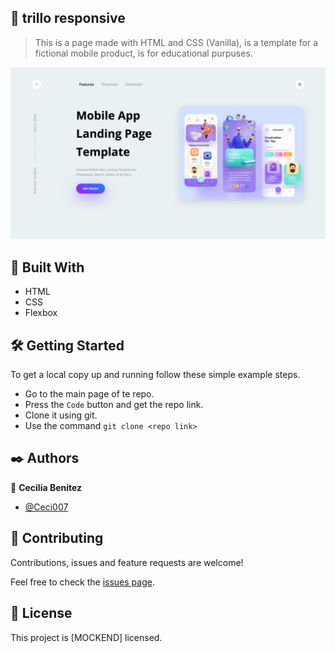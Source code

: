 ## 🧐 trillo responsive

> This is a page made with HTML and CSS (Vanilla), is a template for a fictional mobile product, is for educational purpuses.

![screenshot](./app-screen.png)

## 🔧 Built With

- HTML
- CSS
- Flexbox

## 🛠 Getting Started

To get a local copy up and running follow these simple example steps.

- Go to the main page of te repo.
- Press the `Code` button and get the repo link.
- Clone it using git.
- Use the command `git clone <repo link>`

## ✒️ Authors

👤 **Cecilia Benitez**

- [@Ceci007](https://github.com/Ceci007)

## 🤝 Contributing

Contributions, issues and feature requests are welcome!

Feel free to check the [issues page](https://github.com/Ceci007/just-css-landing/issues).

## 📝 License

This project is [MOCKEND] licensed.
